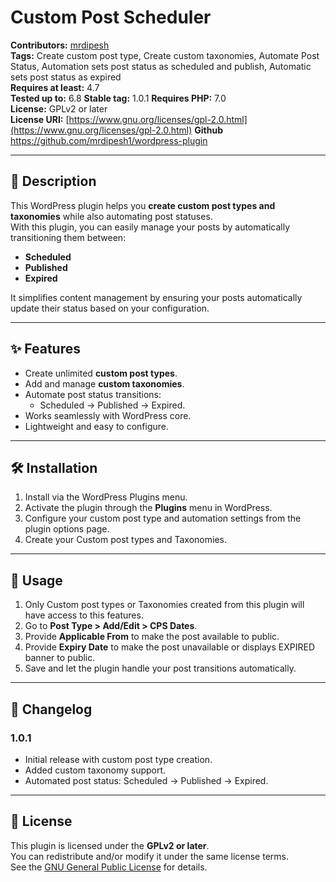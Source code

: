 # Custom Post Scheduler

**Contributors:** [mrdipesh](https://profiles.wordpress.org/mrdipesh/)  
**Tags:** Create custom post type, Create custom taxonomies, Automate Post Status, Automation sets post status as scheduled and publish, Automatic sets post status as expired  
**Requires at least:** 4.7  
**Tested up to:** 6.8
**Stable tag:** 1.0.1
**Requires PHP:** 7.0  
**License:** GPLv2 or later  
**License URI:** [https://www.gnu.org/licenses/gpl-2.0.html](https://www.gnu.org/licenses/gpl-2.0.html)
**Github** https://github.com/mrdipesh1/wordpress-plugin

---

## 📌 Description

This WordPress plugin helps you **create custom post types and taxonomies** while also automating post statuses.  
With this plugin, you can easily manage your posts by automatically transitioning them between:

- **Scheduled**
- **Published**
- **Expired**

It simplifies content management by ensuring your posts automatically update their status based on your configuration.

---

## ✨ Features

- Create unlimited **custom post types**.
- Add and manage **custom taxonomies**.
- Automate post status transitions:
  - Scheduled → Published → Expired.
- Works seamlessly with WordPress core.
- Lightweight and easy to configure.

---

## 🛠️ Installation

1. Install via the WordPress Plugins menu.
2. Activate the plugin through the **Plugins** menu in WordPress.
3. Configure your custom post type and automation settings from the plugin options page.
4. Create your Custom post types and Taxonomies.

---

## 🚀 Usage

1. Only Custom post types or Taxonomies created from this plugin will have access to this features.
2. Go to **Post Type > Add/Edit > CPS Dates**.
3. Provide **Applicable From** to make the post available to public.
4. Provide **Expiry Date** to make the post unavailable or displays EXPIRED banner to public.
5. Save and let the plugin handle your post transitions automatically.

---

## 📖 Changelog

### 1.0.1

- Initial release with custom post type creation.
- Added custom taxonomy support.
- Automated post status: Scheduled → Published → Expired.

---

## 📜 License

This plugin is licensed under the **GPLv2 or later**.  
You can redistribute and/or modify it under the same license terms.  
See the [GNU General Public License](https://www.gnu.org/licenses/gpl-2.0.html) for details.
